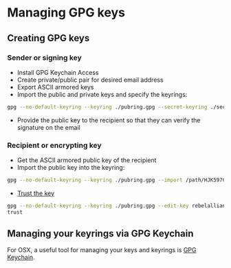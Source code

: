 # Managing GPG keys

## Creating GPG keys

### Sender or signing key
- Install GPG Keychain Access
- Create private/public pair for desired email address
- Export ASCII armored keys
- Import the public and private keys and specify the keyrings:

```bash
gpg --no-default-keyring --keyring ./pubring.gpg --secret-keyring ./secring.gpg --import /path/HJK568.asc
```
- Provide the public key to the recipient so that they can verify the signature on the email

### Recipient or encrypting key
- Get the ASCII armored public key of the recipient
- Import the public key into the keyring:

```bash
gpg --no-default-keyring --keyring ./pubring.gpg --import /path/HJK597C00.asc
```
- [Trust the key](https://www.gnupg.org/gph/en/manual/x334.html#AEN345)

```bash
gpg --no-default-keyring --keyring ./pubring.gpg --edit-key rebelalliance+privacy@silverstripe.com
trust
```

## Managing your keyrings via GPG Keychain
For OSX, a useful tool for managing your keys and keyrings is [GPG Keychain](https://gpgtools.org/).